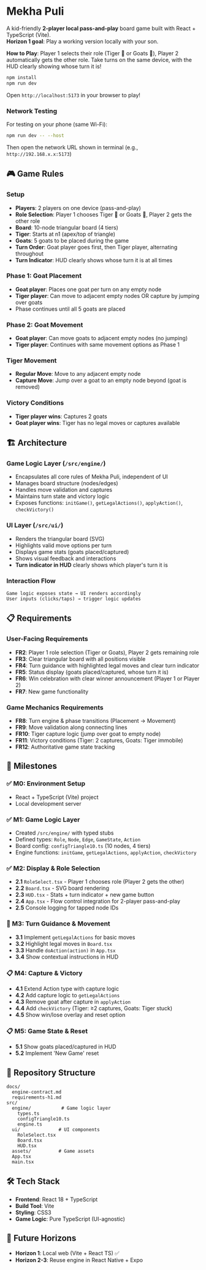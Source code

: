 # Mekha Puli

A kid-friendly **2-player local pass-and-play** board game built with React + TypeScript (Vite).  
**Horizon 1 goal**: Play a working version locally with your son.

**How to Play**: Player 1 selects their role (Tiger 🐅 or Goats 🐐), Player 2 automatically gets the other role. Take turns on the same device, with the HUD clearly showing whose turn it is!


```bash
npm install
npm run dev
```

Open `http://localhost:5173` in your browser to play!

### Network Testing
For testing on your phone (same Wi-Fi):
```bash
npm run dev -- --host
```
Then open the network URL shown in terminal (e.g., `http://192.168.x.x:5173`)

## 🎮 Game Rules

### Setup
- **Players**: 2 players on one device (pass-and-play)
- **Role Selection**: Player 1 chooses Tiger 🐅 or Goats 🐐, Player 2 gets the other role
- **Board**: 10-node triangular board (4 tiers)
- **Tiger**: Starts at n1 (apex/top of triangle)
- **Goats**: 5 goats to be placed during the game
- **Turn Order**: Goat player goes first, then Tiger player, alternating throughout
- **Turn Indicator**: HUD clearly shows whose turn it is at all times

### Phase 1: Goat Placement
- **Goat player**: Places one goat per turn on any empty node
- **Tiger player**: Can move to adjacent empty nodes OR capture by jumping over goats
- Phase continues until all 5 goats are placed

### Phase 2: Goat Movement
- **Goat player**: Can move goats to adjacent empty nodes (no jumping)
- **Tiger player**: Continues with same movement options as Phase 1

### Tiger Movement
- **Regular Move**: Move to any adjacent empty node
- **Capture Move**: Jump over a goat to an empty node beyond (goat is removed)

### Victory Conditions
- **Tiger player wins**: Captures 2 goats
- **Goat player wins**: Tiger has no legal moves or captures available

## 🏗️ Architecture

### Game Logic Layer (`/src/engine/`)
- Encapsulates all core rules of Mekha Puli, independent of UI
- Manages board structure (nodes/edges)
- Handles move validation and captures
- Maintains turn state and victory logic
- Exposes functions: `initGame()`, `getLegalActions()`, `applyAction()`, `checkVictory()`

### UI Layer (`/src/ui/`)
- Renders the triangular board (SVG)
- Highlights valid move options per turn
- Displays game stats (goats placed/captured)
- Shows visual feedback and interactions
- **Turn indicator in HUD** clearly shows which player's turn it is

### Interaction Flow
```
Game logic exposes state → UI renders accordingly
User inputs (clicks/taps) → trigger logic updates
```

## 📋 Requirements

### User-Facing Requirements
- **FR2**: Player 1 role selection (Tiger or Goats), Player 2 gets remaining role
- **FR3**: Clear triangular board with all positions visible
- **FR4**: Turn guidance with highlighted legal moves and clear turn indicator
- **FR5**: Status display (goats placed/captured, whose turn it is)
- **FR6**: Win celebration with clear winner announcement (Player 1 or Player 2)
- **FR7**: New game functionality

### Game Mechanics Requirements
- **FR8**: Turn engine & phase transitions (Placement → Movement)
- **FR9**: Move validation along connecting lines
- **FR10**: Tiger capture logic (jump over goat to empty node)
- **FR11**: Victory conditions (Tiger: 2 captures, Goats: Tiger immobile)
- **FR12**: Authoritative game state tracking

## 🎯 Milestones

### ✅ M0: Environment Setup
- React + TypeScript (Vite) project
- Local development server

### ✅ M1: Game Logic Layer
- Created `/src/engine/` with typed stubs
- Defined types: `Role`, `Node`, `Edge`, `GameState`, `Action`
- Board config: `configTriangle10.ts` (10 nodes, 4 tiers)
- Engine functions: `initGame`, `getLegalActions`, `applyAction`, `checkVictory`

### ✅ M2: Display & Role Selection
- **2.1** `RoleSelect.tsx` - Player 1 chooses role (Player 2 gets the other)
- **2.2** `Board.tsx` - SVG board rendering
- **2.3** `HUD.tsx` - Stats + turn indicator + new game button
- **2.4** `App.tsx` - Flow control integration for 2-player pass-and-play
- **2.5** Console logging for tapped node IDs

### 🔄 M3: Turn Guidance & Movement
- **3.1** Implement `getLegalActions` for basic moves
- **3.2** Highlight legal moves in `Board.tsx`
- **3.3** Handle `doAction(action)` in `App.tsx`
- **3.4** Show contextual instructions in HUD

### 📋 M4: Capture & Victory
- **4.1** Extend Action type with capture logic
- **4.2** Add capture logic to `getLegalActions`
- **4.3** Remove goat after capture in `applyAction`
- **4.4** Add `checkVictory` (Tiger: ≥2 captures, Goats: Tiger stuck)
- **4.5** Show win/lose overlay and reset option

### 📋 M5: Game State & Reset
- **5.1** Show goats placed/captured in HUD
- **5.2** Implement 'New Game' reset

## 📁 Repository Structure

```
docs/
  engine-contract.md
  requirements-h1.md
src/
  engine/           # Game logic layer
    types.ts
    configTriangle10.ts
    engine.ts
  ui/              # UI components
    RoleSelect.tsx
    Board.tsx
    HUD.tsx
  assets/          # Game assets
  App.tsx
  main.tsx
```

## 🛠️ Tech Stack

- **Frontend**: React 18 + TypeScript
- **Build Tool**: Vite
- **Styling**: CSS3
- **Game Logic**: Pure TypeScript (UI-agnostic)

## 🎯 Future Horizons

- **Horizon 1**: Local web (Vite + React TS) ✅
- **Horizon 2-3**: Reuse engine in React Native + Expo
